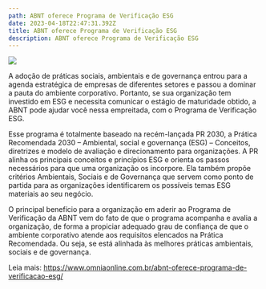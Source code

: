 ```yaml
---
path: ABNT oferece Programa de Verificação ESG
date: 2023-04-18T22:47:31.392Z
title: ABNT oferece Programa de Verificação ESG
description: ABNT oferece Programa de Verificação ESG
---
```

<!--StartFragment-->

![](https://www.omniaonline.com.br/wp-content/uploads/2023/03/acidente-3-5.png)

A adoção de práticas sociais, ambientais e de governança entrou para a agenda estratégica de empresas de diferentes setores e passou a dominar a pauta do ambiente corporativo. Portanto, se sua organização tem investido em ESG e necessita comunicar o estágio de maturidade obtido, a ABNT pode ajudar você nessa empreitada, com o Programa de Verificação ESG.

Esse programa é totalmente baseado na recém-lançada PR 2030, a Prática Recomendada 2030 – Ambiental, social e governança (ESG) – Conceitos, diretrizes e modelo de avaliação e direcionamento para organizações. A PR alinha os principais conceitos e princípios ESG e orienta os passos necessários para que uma organização os incorpore. Ela também propõe critérios Ambientais, Sociais e de Governança que servem como ponto de partida para as organizações identificarem os possíveis temas ESG materiais ao seu negócio.

O principal benefício para a organização em aderir ao Programa de Verificação da ABNT vem do fato de que o programa acompanha e avalia a organização, de forma a propiciar adequado grau de confiança de que o ambiente corporativo atende aos requisitos elencados na Prática Recomendada. Ou seja, se está alinhada às melhores práticas ambientais, sociais e de governança.

Leia mais: https://www.omniaonline.com.br/abnt-oferece-programa-de-verificacao-esg/

<!--EndFragment-->